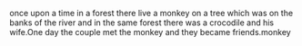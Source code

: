 once upon a time in a forest there live a monkey on a tree which was on the banks of the river and in the same forest there was a crocodile and his wife.One day the couple met the monkey and they became friends.monkey

